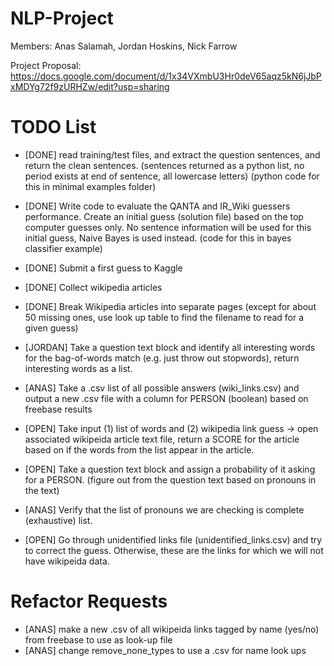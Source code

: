 NLP-Project
===========
Members: Anas Salamah, Jordan Hoskins, Nick Farrow

Project Proposal: https://docs.google.com/document/d/1x34VXmbU3Hr0deV65aqz5kN6jJbPxMDYg72f9zURHZw/edit?usp=sharing

TODO List
===========

* [DONE] read training/test files, and extract the question sentences, and return the clean sentences.
(sentences returned as a python list, no period exists at end of sentence, all lowercase letters)
(python code for this in minimal examples folder)

* [DONE] Write code to evaluate the QANTA and IR_Wiki guessers performance.
Create an initial guess (solution file) based on the top computer guesses only.
No sentence information will be used for this initial guess, Naive Bayes is used instead.
(code for this in bayes classifier example)

* [DONE] Submit a first guess to Kaggle

* [DONE] Collect wikipedia articles

* [DONE] Break Wikipedia articles into separate pages (except for about 50 missing ones, use look up table to find the filename to read for a given guess)

* [JORDAN] Take a question text block and identify all interesting words for the bag-of-words match (e.g. just throw out stopwords), return interesting words as a list.

* [ANAS] Take a .csv list of all possible answers (wiki_links.csv) and output a new .csv file with a column for PERSON (boolean) based on freebase results

* [OPEN] Take input (1) list of words and (2) wikipedia link guess -> open associated wikipeida article text file, return a SCORE for the article based on if the words from the list appear in the article.

* [OPEN] Take a question text block and assign a probability of it asking for a PERSON. (figure out from the question text based on pronouns in the text)

* [ANAS] Verify that the list of pronouns we are checking is complete (exhaustive) list.

* [OPEN] Go through unidentified links file (unidentified_links.csv) and try to correct the guess.  Otherwise, these are the links for which we will not have wikipeida data.

Refactor Requests
===========

* [ANAS] make a new .csv of all wikipeida links tagged by name (yes/no) from freebase to use as look-up file
* [ANAS] change remove_none_types to use a .csv for name look ups
 
